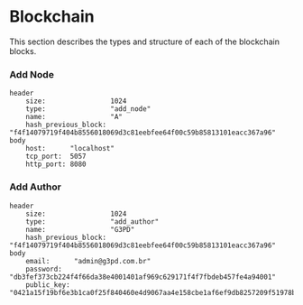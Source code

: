# Blockchain

This section describes the types and structure of each of the blockchain blocks.

### Add Node
	header
		size:                1024
		type:                "add_node"
		name:                "A"
		hash_previous_block: "f4f14079719f404b8556018069d3c81eebfee64f00c59b85813101eacc367a96"
	body
		host:      "localhost"
		tcp_port:  5057
		http_port: 8080
		
### Add Author
	header
		size:                1024
		type:                "add_author"
		name:                "G3PD"
		hash_previous_block: "f4f14079719f404b8556018069d3c81eebfee64f00c59b85813101eacc367a96"
	body
		email:      "admin@g3pd.com.br"
		password:   "db3fef373cb224f4f66da38e4001401af969c629171f4f7fbdeb457fe4a94001"
		public_key: "0421a15f19bf6e3b1ca0f25f840460e4d9067aa4e158cbe1af6ef9db8257209f51978bfbc018f862150ff6b2890fb67a415b380092c90d6b4850cdff1df1d57d0b"
